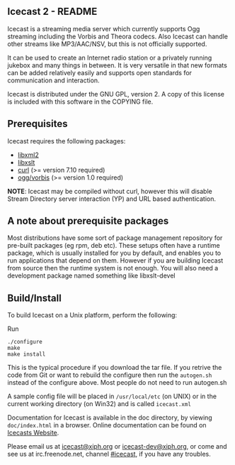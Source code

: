 Icecast 2 - README
---------------------------------------------------------------------

Icecast is a streaming media server which currently supports Ogg
streaming including the Vorbis and Theora codecs. Also Icecast can
handle other streams like MP3/AAC/NSV, but this is not officially
supported.

It can be used to create an Internet radio station or a privately
running jukebox and many things in between. It is very versatile in
that new formats can be added relatively easily and supports open
standards for communication and interaction.

Icecast is distributed under the GNU GPL, version 2. A copy of this
license is included with this software in the COPYING file.

Prerequisites
---------------------------------------------------------------------
Icecast requires the following packages:

-   [libxml2][1]
-   [libxslt][2]
-   [curl][3] (>= version 7.10 required)
-   [ogg/vorbis][4] (>= version 1.0 required)

__NOTE__: Icecast may be compiled without curl, however this will
disable Stream Directory server interaction (YP) and URL based 
authentication.

A note about prerequisite packages
---------------------------------------------------------------------
Most distributions have some sort of package management repository for
pre-built packages (eg rpm, deb etc).  These setups often have a runtime
package, which is usually installed for you by default, and enables you
to run applications that depend on them.  However if you are building
Icecast from source then the runtime system is not enough. You will also
need a development package named something like libxslt-devel

Build/Install
---------------------------------------------------------------------
To build Icecast on a Unix platform, perform the following:

Run

    ./configure
    make
    make install

This is the typical procedure if you download the tar file.  If you retrive
the code from Git or want to rebuild the configure then run the `autogen.sh`
instead of the configure above. Most people do not need to run autogen.sh

A sample config file will be placed in `/usr/local/etc` (on UNIX) or in 
the current working directory (on Win32) and is called `icecast.xml`

Documentation for Icecast is available in the doc directory, by 
viewing `doc/index.html` in a browser.
Online documentation can be found on [Icecasts Website][5].

Please email us at icecast@xiph.org or icecast-dev@xiph.org, or come and see
us at irc.freenode.net, channel [#icecast][6], if you have any troubles.

[1]: http://xmlsoft.org/downloads.html
[2]: http://xmlsoft.org/XSLT/downloads.html
[3]: http://curl.haxx.se/download.html
[4]: http://www.vorbis.com/files
[5]: http://icecast.org/docs/
[6]: https://webchat.freenode.net/?channels=#icecast
